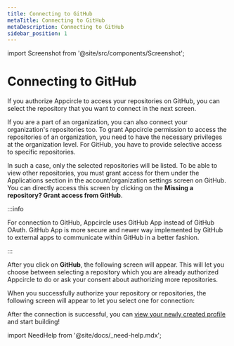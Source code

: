 ```yaml
---
title: Connecting to GitHub
metaTitle: Connecting to GitHub
metaDescription: Connecting to GitHub
sidebar_position: 1
---
```


import Screenshot from '@site/src/components/Screenshot';

# Connecting to GitHub

If you authorize Appcircle to access your repositories on GitHub, you can select the repository that you want to connect in the next screen.

If you are a part of an organization, you can also connect your organization's repositories too. To grant Appcircle permission to access the repositories of an organization, you need to have the necessary privileges at the organization level. For GitHub, you have to provide selective access to specific repositories.

In such a case, only the selected repositories will be listed. To be able to view other repositories, you must grant access for them under the Applications section in the account/organization settings screen on GitHub. You can directly access this screen by clicking on the **Missing a repository? Grant access from GitHub**.

:::info

For connection to GitHub, Appcircle uses GitHub App instead of GitHub OAuth. GitHub App is more secure and newer way implemented by GitHub to external apps to communicate within GitHub in a better fashion.

:::

<Screenshot url='https://cdn.appcircle.io/docs/assets/main-connection.png' />

After you click on **GitHub**, the following screen will appear. This will let you choose between selecting a repository which you are already authorized Appcircle to do or ask your consent about authorizing more repositories.

<Screenshot url='https://cdn.appcircle.io/docs/assets/github-main.png' />

When you successfully authorize your repository or repositories, the following screen will appear to let you select one for connection:

<Screenshot url='https://cdn.appcircle.io/docs/assets/image (236).png' />

After the connection is successful, you can [view your newly created profile](./#view-the-newly-created-build-profile) and start building!

import NeedHelp from '@site/docs/\_need-help.mdx';

<NeedHelp />
